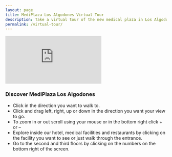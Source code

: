 ```yaml
---
layout: page
title: MediPlaza Los Algodones Virtual Tour
description: Take a virtual tour of the new medical plaza in Los Algodones, MediPlaza Los Algodones. Explore our ambulatory surgery center, x-ray and clinical laboratories, hotel, pharmacy, restaurant, shops, and more. 
permalink: /virtual-tour/
---
```


<div class="tour-mediplaza" id="tour-virtual">
	<div class="panel-tour">
		<iframe src="https://www.google.com/maps/embed?pb=!1m0!3m2!1sen!2smx!4v1488477961791!6m8!1m7!1sPkje8w0ABRQAAAQvxcUmeA!2m2!1d32.71533726377974!2d-114.7291198724043!3f105.47254385855825!4f3.582822597191665!5f0.7820865974627469" frameborder="0" style="border:0" allowfullscreen></iframe>
		<div class="tour-instructions">
		<h3>Discover MediPlaza Los Algodones</h3>
		<ul>
			<li>Click in the direction you want to walk to.</li>
			<li>Click and drag left, right, up or down in the direction you want your view to go.</li>
			<li>To zoom in or out scroll using your mouse or in the bottom right click + or –</li>
			<li>Explore inside our hotel, medical facilities and restaurants by clicking on the facility you want to see or just walk through the entrance.</li>
			<li>Go to the second and third floors by clicking on the numbers on the bottom right of the screen.</li>
		</ul>
		</div>
	</div>
</div>
